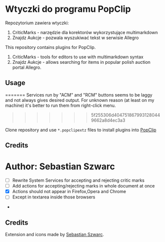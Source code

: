 Wtyczki do programu PopClip
===========================

Repozytorium zawiera wtyczki:

1. CriticMarks - narzędzie dla korektorów wykorzystujące multimarkdown
2. Znajdz Aukcje - pozwala wyszukiwać tekst w serwisie Allegro


This repository contains plugins for PopClip.

1. CriticMarks - tools for editors to use with multimarkdown syntax
2. Znajdz Aukcje - allows searching for items in popular polish auction portal Allegro.


## Usage ##
=======
Services run by "ACM" and "RCM" buttons seems to be laggy and not always gives desired output. For unknown reason (at least 
on my machine) it's better to run them from right-click menu.
>>>>>>> 5f255306d4047518679931280449662a8d4ec3a3

Clone repository and use `*.popclipextz` files to install plugins into [PopClip](https://itunes.apple.com/us/app/popclip/id445189367?mt=12&uo=4&partnerId=30&siteID=vRL5rYo4h5A "PopClip")



## Credits ##

Author: Sebastian Szwarc
=======
- [ ] Rewrite System Services for accepting and rejecting critic marks
- [ ] Add actions for accepting/rejecting marks in whole document at once
- [X] Actions should not appear in Firefox,Opera and Chrome
- [ ] Except in textarea inside those browsers
- 
## Credits ##

Extension and icons made by [Sebastian Szwarc](https://twitter.com/Behinder).
                                                                                                               

